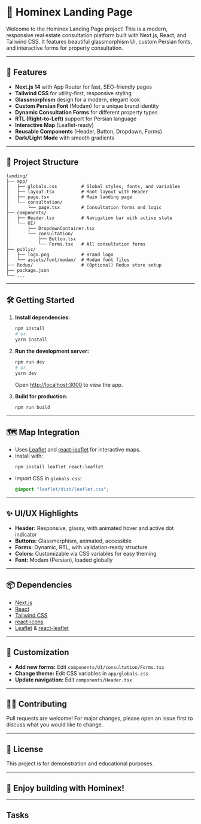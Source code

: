 # 🏡 Hominex Landing Page

Welcome to the Hominex Landing Page project! This is a modern, responsive real estate consultation platform built with Next.js, React, and Tailwind CSS. It features beautiful glassmorphism UI, custom Persian fonts, and interactive forms for property consultation.

---

## 🚀 Features

- **Next.js 14** with App Router for fast, SEO-friendly pages
- **Tailwind CSS** for utility-first, responsive styling
- **Glassmorphism** design for a modern, elegant look
- **Custom Persian Font** (Modam) for a unique brand identity
- **Dynamic Consultation Forms** for different property types
- **RTL (Right-to-Left)** support for Persian language
- **Interactive Map** (Leaflet-ready)
- **Reusable Components** (Header, Button, Dropdown, Forms)
- **Dark/Light Mode** with smooth gradients

---

## 📁 Project Structure

```
landing/
├── app/
│   ├── globals.css         # Global styles, fonts, and variables
│   ├── layout.tsx          # Root layout with Header
│   ├── page.tsx            # Main landing page
│   └── consultation/
│       └── page.tsx        # Consultation forms and logic
├── components/
│   ├── Header.tsx          # Navigation bar with active state
│   └── UI/
│       ├── DropdownContainer.tsx
│       └── consultation/
│           ├── Button.tsx
│           └── Forms.tsx   # All consultation forms
├── public/
│   ├── logo.png            # Brand logo
│   └── assets/font/modam/  # Modam font files
├── Redux/                  # (Optional) Redux store setup
├── package.json
└── ...
```

---

## 🛠️ Getting Started

1. **Install dependencies:**

   ```sh
   npm install
   # or
   yarn install
   ```

2. **Run the development server:**

   ```sh
   npm run dev
   # or
   yarn dev
   ```

   Open [http://localhost:3000](http://localhost:3000) to view the app.

3. **Build for production:**
   ```sh
   npm run build
   ```

---

## 🗺️ Map Integration

- Uses [Leaflet](https://leafletjs.com/) and [react-leaflet](https://react-leaflet.js.org/) for interactive maps.
- Install with:
  ```sh
  npm install leaflet react-leaflet
  ```
- Import CSS in `globals.css`:
  ```css
  @import "leaflet/dist/leaflet.css";
  ```

---

## ✨ UI/UX Highlights

- **Header:** Responsive, glassy, with animated hover and active dot indicator
- **Buttons:** Glassmorphism, animated, accessible
- **Forms:** Dynamic, RTL, with validation-ready structure
- **Colors:** Customizable via CSS variables for easy theming
- **Font:** Modam (Persian), loaded globally

---

## 📦 Dependencies

- [Next.js](https://nextjs.org/)
- [React](https://react.dev/)
- [Tailwind CSS](https://tailwindcss.com/)
- [react-icons](https://react-icons.github.io/react-icons/)
- [Leaflet](https://leafletjs.com/) & [react-leaflet](https://react-leaflet.js.org/)

---

## 📝 Customization

- **Add new forms:** Edit `components/UI/consultation/Forms.tsx`
- **Change theme:** Edit CSS variables in `app/globals.css`
- **Update navigation:** Edit `components/Header.tsx`

---

## 👨‍💻 Contributing

Pull requests are welcome! For major changes, please open an issue first to discuss what you would like to change.

---

## 📄 License

This project is for demonstration and educational purposes.

---

## 🌟 Enjoy building with Hominex!

---

## Tasks
